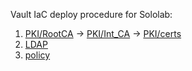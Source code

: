 Vault IaC deploy procedure for Sololab:
1. [PKI/RootCA](./PKI/RootCA/) -> [PKI/Int_CA](./PKI/Int_CA/) -> [PKI/certs](./PKI/certs/)
2. [LDAP](./LDAP/)
3. [policy](./policy/)